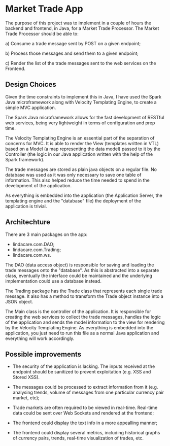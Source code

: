 # Market Trade App

The purpose of this project was to implement in a couple of hours the backend and frontend, in Java, for a Market Trade Processor.
The Market Trade Processor should be able to:

a) Consume a trade message sent by POST on a given endpoint;

b) Process those messages and send them to a given endpoint;

c) Render the list of the trade messages sent to the web services on the Frontend.

## Design Choices

Given the time constraints to implement this in Java, I have used the Spark Java microframework along with Velocity Templating Engine, to create a simple MVC application.

The Spark Java microframework allows for the fast development of RESTful web services, being very lightweight in terms of configuration and prep time.

The Velocity Templating Engine is an essential part of the separation of concerns for MVC. It is able to render the View (templates written in VTL) based on a Model (a map representing the data model) passed to it by the Controller (the logic in our Java application written with the help of the Spark framework).

The trade messages are stored as plain java objects on a regular file. No database was used as it was only necessary to save one table of information. This also helped reduce the time needed to spend in the development of the application.

As everything is embedded into the application (the Application Server, the templating engine and the "database" file) the deployment of the application is trivial.

## Architechture

There are 3 main packages on the app:
- lindacare.com.DAO;
- lindacare.com.Trading;
- lindacare.com.ws.

The DAO (data access object) is responsible for saving and loading the trade messages onto the "database". As this is abstracted into a separate class, eventually the interface could be maintained and the underlying implementation could use a database instead.

The Trading package has the Trade class that represents each single trade message. It also has a method to transform the Trade object instance into a JSON object.

The Main class is the controller of the application. It is responsible for creating the web services to collect the trade messages, handles the logic of the application and sends the model information to the view for rendering by the Velocity Templating Engine. As everything is embedded into the application, you just need to run this file as a normal Java application and everything will work accordingly.

## Possible improvements

- The security of the application is lacking. The inputs received at the endpoint should be sanitized to prevent exploitation (e.g. XSS and Stored XSS).

- The messages could be processed to extract information from it (e.g. analysing trends, volume of messages from one particular currency pair market, etc);

- Trade markets are often required to be viewed in real-time. Real-time data could be sent over Web Sockets and rendered at the frontend;

- The frontend could display the text info in a more appealling manner;

- The frontend could display several metrics, including historical graphs of currency pairs, trends, real-time visualization of trades, etc.
